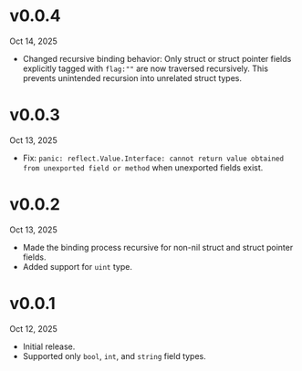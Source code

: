 v0.0.4
======
Oct 14, 2025

- Changed recursive binding behavior: Only struct or struct pointer fields explicitly tagged with `flag:""` are now traversed recursively. This prevents unintended recursion into unrelated struct types.

v0.0.3
======
Oct 13, 2025

- Fix: `panic: reflect.Value.Interface: cannot return value obtained from unexported field or method` when unexported fields exist.

v0.0.2
======
Oct 13, 2025

- Made the binding process recursive for non-nil struct and struct pointer fields.
- Added support for `uint` type.

v0.0.1
======
Oct 12, 2025

- Initial release.
- Supported only `bool`, `int`, and `string` field types.
